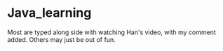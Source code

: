 # Java_learning
Most are typed along side with watching Han's video, with my comment added.
Others may just be out of fun.
